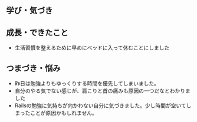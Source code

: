 ## 学び・気づき

## 成長・できたこと
- 生活習慣を整えるために早めにベッドに入って休むことにしました

## つまづき・悩み
- 昨日は勉強よりもゆっくりする時間を優先してしまいました。
- 自分のやる気でない感じが、肩こりと首の痛みも原因の一つだなとわかりました
- Railsの勉強に気持ちが向かわない自分に気づきました。少し時間が空いてしまったことが原因かもしれません。